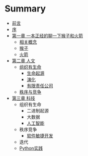 # Summary

* [前言](README.md)
* [序](序.md)
* [第一章 一本正经的聊一下猴子和火箭](第一章.md)
    * [相关概念](概念.md)
    * [猴子](猴子.md)
    * [火箭](火箭.md)
* [第二章 人文](第二章.md)
    * [组织有生命](组织的力量.md)
        * [生命起源](生命起源.md)
        * [演化](演化的力量.md)
        * [有限责任公司](公司.md)
    * [秩序与竞争](战争.md)
* [第三章 科技](第三章-科技.md)
    * 组织有生命
        * 二进制起源
        * 大数据
        * [人工智能](人工智能.md)
    * 秩序竞争
        * [软件敏捷开发](敏捷开发.md)
    * 迭代
    * [Python实践](python实践.md)

